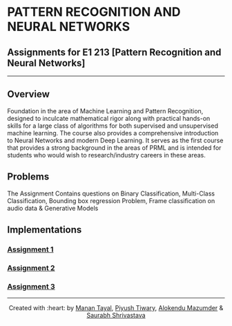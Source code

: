 # PATTERN RECOGNITION AND NEURAL NETWORKS

## Assignments for E1 213 [Pattern Recognition and Neural Networks]

***

## Overview
Foundation in the area of Machine Learning and Pattern Recognition, designed to inculcate mathematical rigor along with practical hands-on skills for a large class of algorithms for both supervised and unsupervised machine learning. The course also provides a comprehensive introduction to Neural Networks and modern Deep Learning. It serves as the first course that provides a strong background in the areas of PRML and is intended for students who would wish to research/industry careers in these areas.

## Problems
The Assignment Contains questions on Binary Classification, Multi-Class Classification, Bounding box regression Problem, Frame classification on audio data & Generative Models

## Implementations 

### [Assignment 1](https://github.com/tayalmanan28/E1-213_PRNN_Assignments/tree/main/Assignment_1)

### [Assignment 2](https://github.com/tayalmanan28/E1-213_PRNN_Assignments/tree/main/Assignment_2)

### [Assignment 3](https://github.com/tayalmanan28/E1-213_PRNN_Assignments/tree/main/Assignment_3)

***

<p align='center'>Created with :heart: by <a href="https://github.com/tayalmanan28">Manan Tayal</a>, <a href="https://github.com/backpropagator">Piyush Tiwary</a>, <a href="https://github.com/foxhound97">Alokendu Mazumder</a> & <a href="https://github.com/Saurabh224">Saurabh Shrivastava</a>  </p>
